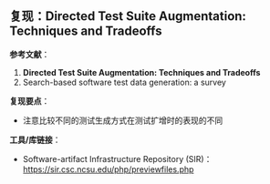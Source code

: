 ## 复现：Directed Test Suite Augmentation: Techniques and Tradeoffs  

**参考文献**：

1. **Directed Test Suite Augmentation: Techniques and Tradeoffs**  
2. Search-based software test data generation: a survey  

**复现要点**：

- 注意比较不同的测试生成方式在测试扩增时的表现的不同

**工具/库链接**：

- Software-artifact Infrastructure Repository (SIR)：https://sir.csc.ncsu.edu/php/previewfiles.php

